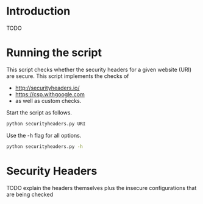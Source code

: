 # Introduction
TODO

# Running the script
This script checks whether the security headers for a given website (URI) are secure. This script implements the checks of 
- http://securityheaders.io/
- https://csp.withgoogle.com
- as well as custom checks.

Start the script as follows.
``` bash
python securityheaders.py URI
```

Use the -h flag for all options.
``` bash
python securityheaders.py -h
```


# Security Headers
TODO explain the headers themselves plus the insecure configurations that are being checked
